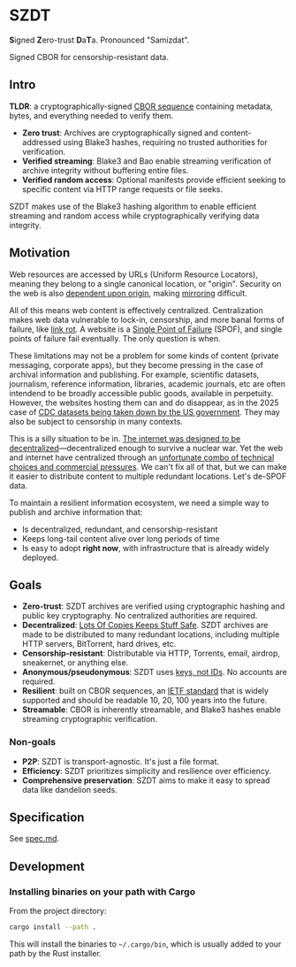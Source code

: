 # SZDT

**S**igned **Z**ero-trust **D**a**T**a. Pronounced "Samizdat".

Signed CBOR for censorship-resistant data.

## Intro

**TLDR**: a cryptographically-signed [CBOR sequence](https://www.rfc-editor.org/rfc/rfc8742.html) containing metadata, bytes, and everything needed to verify them.

- **Zero trust**: Archives are cryptographically signed and content-addressed using Blake3 hashes, requiring no trusted authorities for verification.
- **Verified streaming**: Blake3 and Bao enable streaming verification of archive integrity without buffering entire files.
- **Verified random access**: Optional manifests provide efficient seeking to specific content via HTTP range requests or file seeks.

SZDT makes use of the Blake3 hashing algorithm to enable efficient streaming and random access while cryptographically verifying data integrity.

## Motivation

Web resources are accessed by URLs (Uniform Resource Locators), meaning they belong to a single canonical location, or "origin". Security on the web is also [dependent upon origin](https://developer.mozilla.org/en-US/docs/Web/Security/Same-origin_policy), making [mirroring](https://en.wikipedia.org/wiki/Mirror_site) difficult.

All of this means web content is effectively centralized. Centralization makes web data vulnerable to lock-in, censorship, and more banal forms of failure, like [link rot](https://en.wikipedia.org/wiki/Link_rot). A website is a [Single Point of Failure](https://en.wikipedia.org/wiki/Single_point_of_failure) (SPOF), and single points of failure fail eventually. The only question is when.

These limitations may not be a problem for some kinds of content (private messaging, corporate apps), but they become pressing in the case of archival information and publishing. For example, scientific datasets, journalism, reference information, libraries, academic journals, etc are often intendend to be broadly accessible public goods, available in perpetuity. However, the websites hosting them can and do disappear, as in the 2025 case of [CDC datasets being taken down by the US government](https://www.theatlantic.com/health/archive/2025/01/cdc-dei-scientific-data/681531/). They may also be subject to censorship in many contexts.

This is a silly situation to be in. [The internet was designed to be decentralized](https://newsletter.squishy.computer/p/decentralization-enables-permissionless)—decentralized enough to survive a nuclear war. Yet the web and internet have centralized through an [unfortunate combo of technical choices and commercial pressures](https://newsletter.squishy.computer/i/65395829/redecentralizing-the-web). We can't fix all of that, but we can make it easier to distribute content to multiple redundant locations. Let's de-SPOF data.

To maintain a resilient information ecosystem, we need a simple way to publish and archive information that:

- Is decentralized, redundant, and censorship-resistant
- Keeps long-tail content alive over long periods of time
- Is easy to adopt **right now**, with infrastructure that is already widely deployed.

## Goals

- **Zero-trust**: SZDT archives are verified using cryptographic hashing and public key cryptography. No centralized authorities are required.
- **Decentralized**: [Lots Of Copies Keeps Stuff Safe](https://www.lockss.org/). SZDT archives are made to be distributed to many redundant locations, including multiple HTTP servers, BitTorrent, hard drives, etc.
- **Censorship-resistant**: Distributable via HTTP, Torrents, email, airdrop, sneakernet, or anything else.
- **Anonymous/pseudonymous**: SZDT uses [keys, not IDs](https://newsletter.squishy.computer/i/60168330/keys-not-ids-toward-personal-illegibility). No accounts are required.
- **Resilient**: built on CBOR sequences, an [IETF standard](https://cbor.io/spec.html) that is widely supported and should be readable 10, 20, 100 years into the future.
- **Streamable**: CBOR is inherently streamable, and Blake3 hashes enable streaming cryptographic verification.

### Non-goals

- **P2P**: SZDT is transport-agnostic. It's just a file format.
- **Efficiency**: SZDT prioritizes simplicity and resilience over efficiency.
- **Comprehensive preservation**: SZDT aims to make it easy to spread data like dandelion seeds.

## Specification

See [spec.md](./spec.md).

## Development

### Installing binaries on your path with Cargo

From the project directory:

```bash
cargo install --path .
```

This will install the binaries to `~/.cargo/bin`, which is usually added to your path by the Rust installer.
